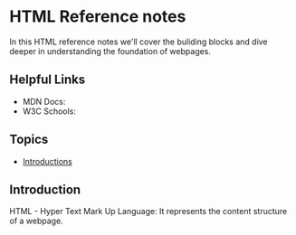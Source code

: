 # HTML Reference notes

In this HTML reference notes we'll cover the buliding blocks and dive deeper in understanding the foundation of webpages.

## Helpful Links
  - MDN Docs:
  - W3C Schools:

## Topics
  - [Introductions](#introduction)

## Introduction

HTML - Hyper Text Mark Up Language: It represents the content structure of a webpage.
